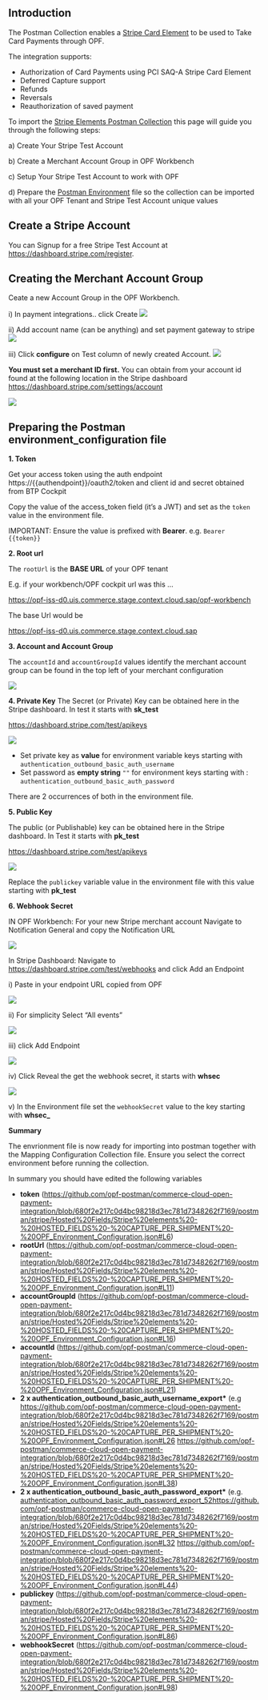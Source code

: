 ## Introduction ##
The Postman Collection enables a [Stripe Card Element](https://docs.stripe.com/js/element/other_element?type=card) to be used to Take Card Payments through OPF. 

The integration supports:

* Authorization of Card Payments using PCI SAQ-A Stripe Card Element
* Deferred Capture support
* Refunds
* Reversals
* Reauthorization of saved payment

To import the [Stripe Elements Postman Collection](Stripe%20elements%20-%20HOSTED_FIELDS%20-%20CAPTURE_PER_SHIPMENT%20-%20OPF_Provider_Configuration.json) this page will guide you through the following steps: 

a) Create Your Stripe Test Account

b) Create a Merchant Account Group in OPF Workbench

c) Setup Your Stripe Test Account to work with OPF

d) Prepare the [Postman Environment](Hosted%20Fields/Stripe%20elements%20-%20HOSTED_FIELDS%20-%20CAPTURE_PER_SHIPMENT%20-%20OPF_Environment_Configuration.json) file so the collection can be imported with all your OPF Tenant and Stripe Test Account unique values  

## Create a Stripe Account ##
You can Signup for a free Stripe Test Account at https://dashboard.stripe.com/register.


## Creating the Merchant Account Group 
Ceate a new Account Group in the OPF Workbench.

i) In payment integrations.. click Create
![](images/opf-payment-integrations.png)

ii) Add account name (can be anything) and set payment gateway to stripe
![](images/stripe-elements-set-gateway.png)

iii) Click **configure** on Test column of newly created Account.
![](images/opf-account-group-id.png)

**You must set a merchant ID first.**
You can obtain from your account id found at the following location in the Stripe dashboard <https://dashboard.stripe.com/settings/account>

![](images/stripe-elements-get-account.png)

## Preparing the Postman environment_configuration file

**1. Token**

Get your access token using the auth endpoint https://{{authendpoint}}/oauth2/token and client id and secret obtained from BTP Cockpit

Copy the value of the access_token field (it’s a JWT) and set as the ``token`` value in the environment file.

IMPORTANT: Ensure the value is prefixed with **Bearer**. e.g. ``Bearer {{token}}``

**2. Root url**

The ``rootUrl`` is the **BASE URL** of your OPF tenant

E.g. if your workbench/OPF cockpit url was this …

<https://opf-iss-d0.uis.commerce.stage.context.cloud.sap/opf-workbench>

The base Url would be

https://opf-iss-d0.uis.commerce.stage.context.cloud.sap

**3. Account and Account Group**

The ``accountId`` and ``accountGroupId`` values identify the merchant account group can be found in the top left of your merchant configuration

![](images/opf-account-group-id.png)

**4. Private Key**
The Secret (or Private) Key can be obtained here in the Stripe dashboard. In test it starts with **sk_test**

<https://dashboard.stripe.com/test/apikeys>

![](images/stripe-elements-get-secret-key.png)

* Set private key as **value** for environment variable keys starting with ``authentication_outbound_basic_auth_username``
* Set password as **empty string** ``""`` for environment keys starting with : ``authentication_outbound_basic_auth_password``

There are 2 occurrences of both in the environment file.

**5. Public Key**

The public (or Publishable) key can be obtained here in the Stripe dashboard. In Test it starts with **pk_test**

<https://dashboard.stripe.com/test/apikeys>

![](images/stripe-elements-get-public-key.png)

Replace the ``publickey`` variable value in the environment file with this value starting with **pk_test**

**6. Webhook Secret**

IN OPF Workbench: For your new Stripe merchant account Navigate to Notification General and copy the Notification URL

![](images/opf-get-notification-url.png)

In Stripe Dashboard: Navigate to <https://dashboard.stripe.com/test/webhooks> and click Add an Endpoint

i) Paste in your endpoint URL copied from OPF

![](images/stripe-elements-paste-webook.png)

ii) For simplicity Select “All events”

![](images/stripe-elements-select-events.png)

iii) click Add Endpoint

![](images/stripe-elements-add-endpoint.png)

iv) Click Reveal the get the webhook secret, it starts with **whsec**

![](images/stripe-elements-reveal-whsecret.png)

v) In the Environment file set the ``webhookSecret`` value to the key starting with **whsec_**

**Summary**

The envrionment file is now ready for importing into postman together with the Mapping Configuration Collection file. Ensure you select the correct environment before running the collection.

In summary you should have edited the following variables

- **token** (https://github.com/opf-postman/commerce-cloud-open-payment-integration/blob/680f2e217c0d4bc98218d3ec781d7348262f7169/postman/stripe/Hosted%20Fields/Stripe%20elements%20-%20HOSTED_FIELDS%20-%20CAPTURE_PER_SHIPMENT%20-%20OPF_Environment_Configuration.json#L6)
- **rootUrl** (https://github.com/opf-postman/commerce-cloud-open-payment-integration/blob/680f2e217c0d4bc98218d3ec781d7348262f7169/postman/stripe/Hosted%20Fields/Stripe%20elements%20-%20HOSTED_FIELDS%20-%20CAPTURE_PER_SHIPMENT%20-%20OPF_Environment_Configuration.json#L11)
- **accountGroupId** (https://github.com/opf-postman/commerce-cloud-open-payment-integration/blob/680f2e217c0d4bc98218d3ec781d7348262f7169/postman/stripe/Hosted%20Fields/Stripe%20elements%20-%20HOSTED_FIELDS%20-%20CAPTURE_PER_SHIPMENT%20-%20OPF_Environment_Configuration.json#L16) 
- **accountId** (https://github.com/opf-postman/commerce-cloud-open-payment-integration/blob/680f2e217c0d4bc98218d3ec781d7348262f7169/postman/stripe/Hosted%20Fields/Stripe%20elements%20-%20HOSTED_FIELDS%20-%20CAPTURE_PER_SHIPMENT%20-%20OPF_Environment_Configuration.json#L21)
- **2 x authentication_outbound_basic_auth_username_export\*** (e.g https://github.com/opf-postman/commerce-cloud-open-payment-integration/blob/680f2e217c0d4bc98218d3ec781d7348262f7169/postman/stripe/Hosted%20Fields/Stripe%20elements%20-%20HOSTED_FIELDS%20-%20CAPTURE_PER_SHIPMENT%20-%20OPF_Environment_Configuration.json#L26 https://github.com/opf-postman/commerce-cloud-open-payment-integration/blob/680f2e217c0d4bc98218d3ec781d7348262f7169/postman/stripe/Hosted%20Fields/Stripe%20elements%20-%20HOSTED_FIELDS%20-%20CAPTURE_PER_SHIPMENT%20-%20OPF_Environment_Configuration.json#L38)
- **2 x authentication_outbound_basic_auth_password_export\*** (e.g. [authentication_outbound_basic_auth_password_export_52](https://github.com/opf-postman/commerce-cloud-open-payment-integration/blob/680f2e217c0d4bc98218d3ec781d7348262f7169/postman/stripe/Hosted%20Fields/Stripe%20elements%20-%20HOSTED_FIELDS%20-%20CAPTURE_PER_SHIPMENT%20-%20OPF_Environment_Configuration.json#L32)https://github.com/opf-postman/commerce-cloud-open-payment-integration/blob/680f2e217c0d4bc98218d3ec781d7348262f7169/postman/stripe/Hosted%20Fields/Stripe%20elements%20-%20HOSTED_FIELDS%20-%20CAPTURE_PER_SHIPMENT%20-%20OPF_Environment_Configuration.json#L32 https://github.com/opf-postman/commerce-cloud-open-payment-integration/blob/680f2e217c0d4bc98218d3ec781d7348262f7169/postman/stripe/Hosted%20Fields/Stripe%20elements%20-%20HOSTED_FIELDS%20-%20CAPTURE_PER_SHIPMENT%20-%20OPF_Environment_Configuration.json#L44)
- **publickey** (https://github.com/opf-postman/commerce-cloud-open-payment-integration/blob/680f2e217c0d4bc98218d3ec781d7348262f7169/postman/stripe/Hosted%20Fields/Stripe%20elements%20-%20HOSTED_FIELDS%20-%20CAPTURE_PER_SHIPMENT%20-%20OPF_Environment_Configuration.json#L86)
- **webhookSecret** (https://github.com/opf-postman/commerce-cloud-open-payment-integration/blob/680f2e217c0d4bc98218d3ec781d7348262f7169/postman/stripe/Hosted%20Fields/Stripe%20elements%20-%20HOSTED_FIELDS%20-%20CAPTURE_PER_SHIPMENT%20-%20OPF_Environment_Configuration.json#L98)
